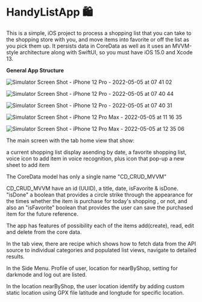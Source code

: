 # HandyListApp  🛍 

This is a simple, iOS project to process a shopping list that you can take to the shopping store with you, 
and move items into favorite or off the list as you pick them up. It persists data in CoreData as well as 
it uses an MVVM-style architecture along with SwiftUI, so you must have iOS 15.0 and Xcode 13.

**General App Structure**

![Simulator Screen Shot - iPhone 12 Pro - 2022-05-05 at 07 41 02](https://user-images.githubusercontent.com/67770426/166866044-e8276d64-d9fe-4a70-bc39-d63cce5dd7fb.png)

![Simulator Screen Shot - iPhone 12 Pro - 2022-05-05 at 07 40 44](https://user-images.githubusercontent.com/67770426/166866074-8d647318-b70f-4f36-8fbe-f689f8b5c693.png)


![Simulator Screen Shot - iPhone 12 Pro - 2022-05-05 at 07 40 31](https://user-images.githubusercontent.com/67770426/166864669-3a3b6962-74b4-490f-8977-d3864a347832.png)

![Simulator Screen Shot - iPhone 12 Pro Max - 2022-05-05 at 11 16 35](https://user-images.githubusercontent.com/67770426/166886138-94ce8488-d33a-416b-90d6-bb11762dfb1b.png)

![Simulator Screen Shot - iPhone 12 Pro Max - 2022-05-05 at 12 35 06](https://user-images.githubusercontent.com/67770426/166897662-c7b0dbe3-d353-4e5d-b7ab-47b415fc4f10.png)


The main screen with the tab home view that show:

a current shopping list display asending by date,
a favorite shopping list,
voice icon to add item in voice recognition,
plus icon that pop-up a new sheet to add item


The CoreData model has only a single name "CD_CRUD_MVVM"

CD_CRUD_MVVM have an id (UUID), a title, date, isFavorite & isDone. "isDone" a boolean that provides a circle strike through the appearance for the times whether the item is purchase for today's shopping , or not, and also an "isFavorite" boolean that provides the user can save the purchased item for the future reference.

The app has features of possibility each of the items add(create), read, edit and delete from the core data.

In the tab view, there are recipe which shows how to fetch data from the API source to individual categories and populated list views, navigate to detailed results. 

In the Side Menu. Profile of user, location for nearByShop, setting for darkmode and log out are listed.

In the location nearByShop, the user location identify by adding custom static location using GPX file latitude and longtude for specific location.
